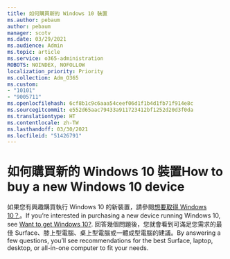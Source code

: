 ```yaml
---
title: 如何購買新的 Windows 10 裝置
ms.author: pebaum
author: pebaum
manager: scotv
ms.date: 03/29/2021
ms.audience: Admin
ms.topic: article
ms.service: o365-administration
ROBOTS: NOINDEX, NOFOLLOW
localization_priority: Priority
ms.collection: Adm_O365
ms.custom:
- "10101"
- "9005711"
ms.openlocfilehash: 6cf8b1c9c6aaa54ceef06d1f1b4d1fb71f914e8c
ms.sourcegitcommit: e552d65aac79433a911723412bf1252d20d3f0da
ms.translationtype: HT
ms.contentlocale: zh-TW
ms.lasthandoff: 03/30/2021
ms.locfileid: "51426791"
---
```

# <a name="how-to-buy-a-new-windows-10-device"></a><span data-ttu-id="b7940-102">如何購買新的 Windows 10 裝置</span><span class="sxs-lookup"><span data-stu-id="b7940-102">How to buy a new Windows 10 device</span></span>

<span data-ttu-id="b7940-103">如果您有興趣購買執行 Windows 10 的新裝置，請參閱[想要取得 Windows 10？](https://www.microsoft.com/windows/get-windows-10)。</span><span class="sxs-lookup"><span data-stu-id="b7940-103">If you’re interested in purchasing a new device running Windows 10, see [Want to get Windows 10?](https://www.microsoft.com/windows/get-windows-10).</span></span> <span data-ttu-id="b7940-104">回答幾個問題後，您就會看到可滿足您需求的最佳 Surface、膝上型電腦、桌上型電腦或一體成型電腦的建議。</span><span class="sxs-lookup"><span data-stu-id="b7940-104">By answering a few questions, you’ll see recommendations for the best Surface, laptop, desktop, or all-in-one computer to fit your needs.</span></span>